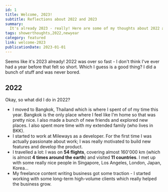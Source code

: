 ```yaml
---
id: 1
title: Welcome, 2023!
subtitle: Reflections about 2022 and 2023
summary:
  It's already 2023 - really! Here are some of my thoughts about 2022 and what's next.
tags: showerthoughts,2022,newyear
category: featured
link: welcome-2023
publicationDate: 2023-01-01
---
```

Seems like it's 2023 already! 2022 was over so fast - I don't think I've ever had a year before that felt so short. Which I guess is a good thing? I did a bunch of stuff and was never bored.
## 2022
Okay, so what did I do in 2022? 
- I moved to Bangkok, Thailand which is where I spent of of my time this year. Bangkok is the only place where I feel like I'm home so that was pretty nice. I also made a bunch of new friends and explored new places. I also spent more time with my extended family (who lives in BKK).
- I started to work at Mileways as a developer. For the first time I was actually passionate about work; I was really motivated to build new features and develop the product. 
- I travelled a lot: I was on **54 flights**, covering almost 160'000 km (which is almost **4 times around the earth**) and visited **11 countries**. I met up with some really nice people in Singapore, Los Angeles, London, Japan, Korea...
- My freelance content writing business got some traction - I started working with some long-term high-volume clients which really helped the business grow.